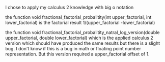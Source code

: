 I chose to apply my calculus 2 knowledge with big o notation

the function
void fractional_factorial_probalitity(int upper_factorial, int lower_factorial)
is the factorial result 1/(upper_factorial -lower_factorial)


the function
void fractional_factorial_probalitity_natral_log_version(double upper_factorial, double lower_factorial)
which is the applied calculus 2 version which should have produced the same results but there is a slight bug.
I don't know if this is a bug in math or floating point number representation. But this version required a upper_factorial offset of 1. 
